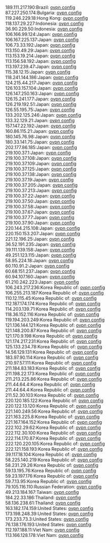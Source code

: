 189.111.217.190:Brazil: [ovpn config](vpn/189_111_217_190.ovpn)  
87.227.250.174:Bulgaria: [ovpn config](vpn/87_227_250_174.ovpn)  
119.246.229.18:Hong Kong: [ovpn config](vpn/119_246_229_18.ovpn)  
118.137.29.227:Indonesia: [ovpn config](vpn/118_137_29_227.ovpn)  
36.90.229.50:Indonesia: [ovpn config](vpn/36_90_229_50.ovpn)  
106.166.99.124:Japan: [ovpn config](vpn/106_166_99_124.ovpn)  
106.167.225.137:Japan: [ovpn config](vpn/106_167_225_137.ovpn)  
106.73.33.192:Japan: [ovpn config](vpn/106_73_33_192.ovpn)  
113.150.49.29:Japan: [ovpn config](vpn/113_150_49_29.ovpn)  
113.153.19.214:Japan: [ovpn config](vpn/113_153_19_214.ovpn)  
113.156.58.192:Japan: [ovpn config](vpn/113_156_58_192.ovpn)  
113.197.239.47:Japan: [ovpn config](vpn/113_197_239_47.ovpn)  
115.38.12.15:Japan: [ovpn config](vpn/115_38_12_15.ovpn)  
118.241.144.186:Japan: [ovpn config](vpn/118_241_144_186.ovpn)  
124.215.44.217:Japan: [ovpn config](vpn/124_215_44_217.ovpn)  
126.103.157.104:Japan: [ovpn config](vpn/126_103_157_104.ovpn)  
126.147.250.163:Japan: [ovpn config](vpn/126_147_250_163.ovpn)  
126.15.241.177:Japan: [ovpn config](vpn/126_15_241_177.ovpn)  
126.219.192.51:Japan: [ovpn config](vpn/126_219_192_51.ovpn)  
126.55.195.75:Japan: [ovpn config](vpn/126_55_195_75.ovpn)  
133.202.125.246:Japan: [ovpn config](vpn/133_202_125_246.ovpn)  
133.32.129.21:Japan: [ovpn config](vpn/133_32_129_21.ovpn)  
157.147.22.192:Japan: [ovpn config](vpn/157_147_22_192.ovpn)  
160.86.115.21:Japan: [ovpn config](vpn/160_86_115_21.ovpn)  
180.145.76.98:Japan: [ovpn config](vpn/180_145_76_98.ovpn)  
180.33.141.75:Japan: [ovpn config](vpn/180_33_141_75.ovpn)  
202.177.86.185:Japan: [ovpn config](vpn/202_177_86_185.ovpn)  
219.100.37.1:Japan: [ovpn config](vpn/219_100_37_1.ovpn)  
219.100.37.108:Japan: [ovpn config](vpn/219_100_37_108.ovpn)  
219.100.37.109:Japan: [ovpn config](vpn/219_100_37_109.ovpn)  
219.100.37.125:Japan: [ovpn config](vpn/219_100_37_125.ovpn)  
219.100.37.138:Japan: [ovpn config](vpn/219_100_37_138.ovpn)  
219.100.37.19:Japan: [ovpn config](vpn/219_100_37_19.ovpn)  
219.100.37.205:Japan: [ovpn config](vpn/219_100_37_205.ovpn)  
219.100.37.213:Japan: [ovpn config](vpn/219_100_37_213.ovpn)  
219.100.37.22:Japan: [ovpn config](vpn/219_100_37_22.ovpn)  
219.100.37.50:Japan: [ovpn config](vpn/219_100_37_50.ovpn)  
219.100.37.58:Japan: [ovpn config](vpn/219_100_37_58.ovpn)  
219.100.37.67:Japan: [ovpn config](vpn/219_100_37_67.ovpn)  
219.100.37.77:Japan: [ovpn config](vpn/219_100_37_77.ovpn)  
219.100.37.90:Japan: [ovpn config](vpn/219_100_37_90.ovpn)  
220.144.215.108:Japan: [ovpn config](vpn/220_144_215_108.ovpn)  
220.150.153.207:Japan: [ovpn config](vpn/220_150_153_207.ovpn)  
221.12.196.25:Japan: [ovpn config](vpn/221_12_196_25.ovpn)  
36.52.191.235:Japan: [ovpn config](vpn/36_52_191_235.ovpn)  
39.111.139.158:Japan: [ovpn config](vpn/39_111_139_158.ovpn)  
49.251.123.115:Japan: [ovpn config](vpn/49_251_123_115.ovpn)  
58.95.224.18:Japan: [ovpn config](vpn/58_95_224_18.ovpn)  
60.110.91.2:Japan: [ovpn config](vpn/60_110_91_2.ovpn)  
60.68.151.237:Japan: [ovpn config](vpn/60_68_151_237.ovpn)  
60.94.107.160:Japan: [ovpn config](vpn/60_94_107_160.ovpn)  
61.210.242.223:Japan: [ovpn config](vpn/61_210_242_223.ovpn)  
106.243.217.236:Korea Republic of: [ovpn config](vpn/106_243_217_236.ovpn)  
106.255.213.187:Korea Republic of: [ovpn config](vpn/106_255_213_187.ovpn)  
110.12.115.45:Korea Republic of: [ovpn config](vpn/110_12_115_45.ovpn)  
112.187.174.174:Korea Republic of: [ovpn config](vpn/112_187_174_174.ovpn)  
114.203.139.71:Korea Republic of: [ovpn config](vpn/114_203_139_71.ovpn)  
118.36.152.116:Korea Republic of: [ovpn config](vpn/118_36_152_116.ovpn)  
119.194.203.249:Korea Republic of: [ovpn config](vpn/119_194_203_249.ovpn)  
121.136.144.121:Korea Republic of: [ovpn config](vpn/121_136_144_121.ovpn)  
121.148.200.87:Korea Republic of: [ovpn config](vpn/121_148_200_87.ovpn)  
121.170.9.198:Korea Republic of: [ovpn config](vpn/121_170_9_198.ovpn)  
121.174.217.231:Korea Republic of: [ovpn config](vpn/121_174_217_231.ovpn)  
125.133.234.78:Korea Republic of: [ovpn config](vpn/125_133_234_78.ovpn)  
14.56.129.131:Korea Republic of: [ovpn config](vpn/14_56_129_131.ovpn)  
183.97.90.114:Korea Republic of: [ovpn config](vpn/183_97_90_114.ovpn)  
210.97.57.111:Korea Republic of: [ovpn config](vpn/210_97_57_111.ovpn)  
211.184.83.183:Korea Republic of: [ovpn config](vpn/211_184_83_183.ovpn)  
211.198.22.173:Korea Republic of: [ovpn config](vpn/211_198_22_173.ovpn)  
211.213.225.86:Korea Republic of: [ovpn config](vpn/211_213_225_86.ovpn)  
211.44.64.4:Korea Republic of: [ovpn config](vpn/211_44_64_4.ovpn)  
211.44.64.4:Korea Republic of: [ovpn config](vpn/211_44_64_4.ovpn)  
211.52.30.103:Korea Republic of: [ovpn config](vpn/211_52_30_103.ovpn)  
220.120.185.122:Korea Republic of: [ovpn config](vpn/220_120_185_122.ovpn)  
220.122.13.120:Korea Republic of: [ovpn config](vpn/220_122_13_120.ovpn)  
221.140.249.56:Korea Republic of: [ovpn config](vpn/221_140_249_56.ovpn)  
221.163.225.8:Korea Republic of: [ovpn config](vpn/221_163_225_8.ovpn)  
221.167.164.152:Korea Republic of: [ovpn config](vpn/221_167_164_152.ovpn)  
222.102.29.62:Korea Republic of: [ovpn config](vpn/222_102_29_62.ovpn)  
222.112.30.100:Korea Republic of: [ovpn config](vpn/222_112_30_100.ovpn)  
222.114.170.87:Korea Republic of: [ovpn config](vpn/222_114_170_87.ovpn)  
222.120.220.105:Korea Republic of: [ovpn config](vpn/222_120_220_105.ovpn)  
222.121.158.193:Korea Republic of: [ovpn config](vpn/222_121_158_193.ovpn)  
39.117.18.104:Korea Republic of: [ovpn config](vpn/39_117_18_104.ovpn)  
58.225.140.219:Korea Republic of: [ovpn config](vpn/58_225_140_219.ovpn)  
58.231.29.26:Korea Republic of: [ovpn config](vpn/58_231_29_26.ovpn)  
59.13.195.76:Korea Republic of: [ovpn config](vpn/59_13_195_76.ovpn)  
59.23.197.176:Korea Republic of: [ovpn config](vpn/59_23_197_176.ovpn)  
59.7.13.95:Korea Republic of: [ovpn config](vpn/59_7_13_95.ovpn)  
79.105.116.110:Russian Federation: [ovpn config](vpn/79_105_116_110.ovpn)  
49.213.184.167:Taiwan: [ovpn config](vpn/49_213_184_167.ovpn)  
184.22.33.186:Thailand: [ovpn config](vpn/184_22_33_186.ovpn)  
58.136.238.61:Thailand: [ovpn config](vpn/58_136_238_61.ovpn)  
163.182.174.159:United States: [ovpn config](vpn/163_182_174_159.ovpn)  
173.198.248.39:United States: [ovpn config](vpn/173_198_248_39.ovpn)  
173.233.73.3:United States: [ovpn config](vpn/173_233_73_3.ovpn)  
76.138.176.193:United States: [ovpn config](vpn/76_138_176_193.ovpn)  
112.197.188.11:Viet Nam: [ovpn config](vpn/112_197_188_11.ovpn)  
113.166.128.178:Viet Nam: [ovpn config](vpn/113_166_128_178.ovpn)  
